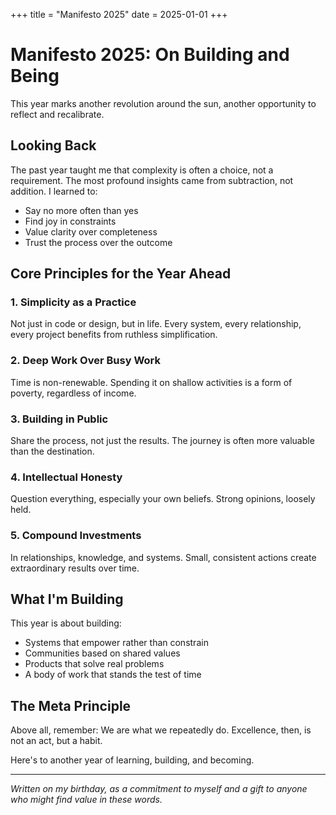 +++
title = "Manifesto 2025"
date = 2025-01-01
+++

# Manifesto 2025: On Building and Being

This year marks another revolution around the sun, another opportunity to reflect and recalibrate.

## Looking Back

The past year taught me that complexity is often a choice, not a requirement. The most profound insights came from subtraction, not addition. I learned to:

- Say no more often than yes
- Find joy in constraints
- Value clarity over completeness
- Trust the process over the outcome

## Core Principles for the Year Ahead

### 1. Simplicity as a Practice

Not just in code or design, but in life. Every system, every relationship, every project benefits from ruthless simplification.

### 2. Deep Work Over Busy Work

Time is non-renewable. Spending it on shallow activities is a form of poverty, regardless of income.

### 3. Building in Public

Share the process, not just the results. The journey is often more valuable than the destination.

### 4. Intellectual Honesty

Question everything, especially your own beliefs. Strong opinions, loosely held.

### 5. Compound Investments

In relationships, knowledge, and systems. Small, consistent actions create extraordinary results over time.

## What I'm Building

This year is about building:
- Systems that empower rather than constrain
- Communities based on shared values
- Products that solve real problems
- A body of work that stands the test of time

## The Meta Principle

Above all, remember: We are what we repeatedly do. Excellence, then, is not an act, but a habit.

Here's to another year of learning, building, and becoming.

---

*Written on my birthday, as a commitment to myself and a gift to anyone who might find value in these words.*